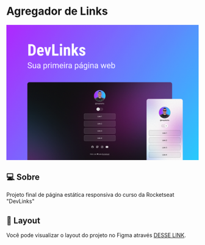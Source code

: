 # Agregador de Links

<img src=".github/project.png" alt="Project Preview" style="display: block; margin-left: auto; margin-right: auto;"/>

## 💻 Sobre

Projeto final de página estática responsiva do curso da Rocketseat "DevLinks"

## 🔖 Layout

Você pode visualizar o layout do projeto no Figma através [DESSE LINK](https://www.figma.com/community/file/1187422022288947321).
